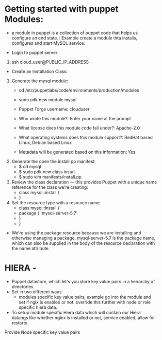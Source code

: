
# Getting started with puppet Modules:
  - a module in puppet is a collection of puppet code that helps us configure an end state. i Example create a module thta installs, configures and start MySQL service.

- Login to puppet server:
1. ssh cloud_user@PUBLIC_IP_ADDRESS
- Create an Installation Class:
1. Generate the mysql module:
    - cd /etc/puppetlabs/code/environments/production/modules
    - sudo pdk new module mysql

    - Puppet Forge username: clouduser
    - Who wrote this module?: Enter your name at the prompt
    - What license does this module code fall under?: Apache-2.0
    - What operating systems does this module support?: RedHat based Linux, Debian based Linux
    - Metadata will be generated based on this information: Yes
2. Generate the open the install.pp manifest:
    - $ cd mysql
    - $ sudo pdk new class install
    - $ sudo vim manifests/install.pp
3. Review the class declaration — this provides Puppet with a unique name reference for the class we're creating:
    - class mysql::install {
    - }
4. Set the resource type with a resource name:
    - class mysql::install {
    - package { 'mysql-server-5.7':
    -  }
    - }
- We're using the package resource because we are installing and otherwise managing a package. mysql-server-5.7 is the package name, which can also be supplied in the body of the resource declaration with the name attribute.









































 # HIERA -
- Puppet datastore, which let's you store key value pairs in a heirarchy of directories
- Set in two different ways:
    - modules specific key value pairs, example go into the module and set if ngix is enabled or not. override this further with node or role specific hiera data. 
- To setup module specific Hiera data which will contain our Hiera datangs like whether nginx is installed or not,  service enabled, allow for restarts

Provide Node specific key value pairs
